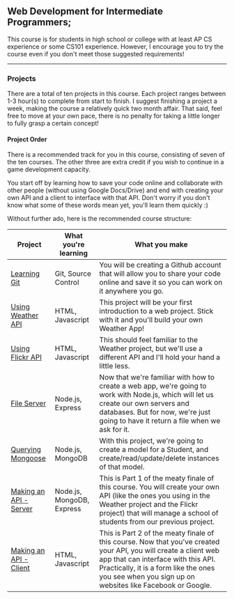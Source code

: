 ## Web Development for Intermediate Programmers;

This course is for students in high school or college with at least AP CS experience or some CS101 experience. However, I encourage you to try the course even if you don't meet those suggested requirements!

----

### Projects

There are a total of ten projects in this course. Each project ranges between 1-3 hour(s) to complete from start to finish. I suggest finishing a project a week, making the course a relatively quick two month affair. That said, feel free to move at your own pace, there is no penalty for taking a little longer to fully grasp a certain concept!

#### Project Order

There is a recommended track for you in this course, consisting of seven of the ten courses. The other three are extra credit if you wish to continue in a game development capacity.

You start off by learning how to save your code online and collaborate with other people (without using Google Docs/Drive) and end with creating your own API and a client to interface with that API. Don't worry if you don't know what some of these words mean yet, you'll learn them quickly :)

Without further ado, here is the recommended course structure:

Project | What you're learning | What you make
------------ | ------------- | -------------
[Learning Git](learning-git/) | Git, Source Control | You will be creating a Github account that will allow you to share your code online and save it so you can work on it anywhere you go.
[Using Weather API](usingWeatherApi/) | HTML, Javascript | This project will be your first introduction to a web project. Stick with it and you'll build your own Weather App!
[Using Flickr API](usingFlickrApi/) | HTML, Javascript | This should feel familiar to the Weather project, but we'll use a different API and I'll hold your hand a little less.
[File Server](fileServer/) | Node.js, Express | Now that we're familiar with how to create a web app, we're going to work with Node.js, which will let us create our own servers and databases. But for now, we're just going to have it return a file when we ask for it.
[Querying Mongoose](queryingMongoose/) | Node.js, MongoDB | With this project, we're going to create a model for a Student, and create/read/update/delete instances of that model.
[Making an API - Server](makingApi-server/) | Node.js, MongoDB, Express | This is Part 1 of the meaty finale of this course. You will create your own API (like the ones you using in the Weather project and the Flickr project) that will manage a school of students from our previous project.
[Making an API - Client](makingApi-client/) | HTML, Javascript | This is Part 2 of the meaty finale of this course. Now that you've created your API, you will create a client web app that can interface with this API. Practically, it is a form like the ones you see when you sign up on websites like Facebook or Google.